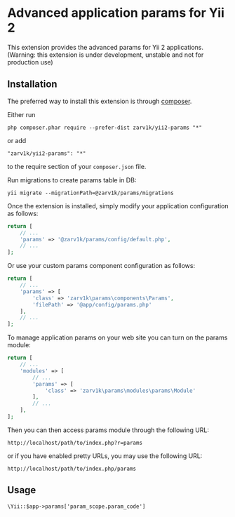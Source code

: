Advanced application params for Yii 2
========================

This extension provides the advanced params for Yii 2 applications.
(Warning: this extension is under development, unstable and not for production use)


Installation
------------

The preferred way to install this extension is through [composer](http://getcomposer.org/download/).

Either run

```
php composer.phar require --prefer-dist zarv1k/yii2-params "*"
```

or add

```
"zarv1k/yii2-params": "*"
```

to the require section of your `composer.json` file.


Run migrations to create params table in DB:
```
yii migrate --migrationPath=@zarv1k/params/migrations
```

Once the extension is installed, simply modify your application configuration as follows:

```php
return [
    // ...
    'params' => '@zarv1k/params/config/default.php',
    // ...
];
```

Or use your custom params component configuration as follows:
 
```php
return [
    // ...
    'params' => [
        'class' => 'zarv1k\params\components\Params',
        'filePath' => '@app/config/params.php'
    ],
    // ...
];
```

To manage application params on your web site you can turn on the params module:
  
```php
return [
    // ...
    'modules' => [
        // ...
        'params' => [
            'class' => 'zarv1k\params\modules\params\Module'
        ],
        // ...
    ],
];
```
Then you can then access params module through the following URL:

```
http://localhost/path/to/index.php?r=params
```

or if you have enabled pretty URLs, you may use the following URL:

```
http://localhost/path/to/index.php/params
```

Usage
-----

```
\Yii::$app->params['param_scope.param_code']
```
